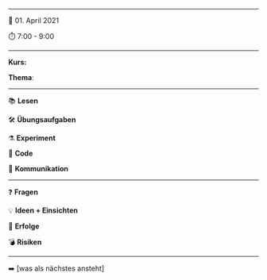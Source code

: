 ------------------

📆 01. April 2021

⏱️ 7:00 - 9:00

------------------

**Kurs:** 

**Thema**:

------------------


📚 **Lesen**

🛠️ **Übungsaufgaben**

⚗️ **Experiment**

💾 **Code**

📡 **Kommunikation**

------------------

❓ **Fragen**

💡 **Ideen + Einsichten**

🎉 **Erfolge**

💣 **Risiken**

------------------

➡️ [was als nächstes ansteht]
